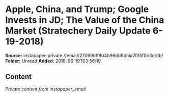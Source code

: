 # Apple, China, and Trump; Google Invests in JD; The Value of the China Market (Stratechery Daily Update 6-19-2018)

**Source:** instapaper-private://email/2706909804b96dd9a1aa70f5f0c3dc1b/
**Folder:** Unread
**Added:** 2018-06-19T03:56:19




## Content
*Private content from instapaper_email*
